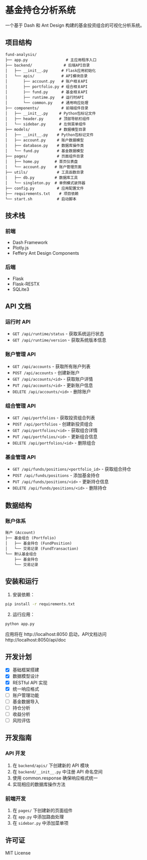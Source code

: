 # 基金持仓分析系统

一个基于 Dash 和 Ant Design 构建的基金投资组合的可视化分析系统。

## 项目结构

    fund-analysis/
    ├── app.py                 # 主应用程序入口
    ├── backend/              # 后端API目录
    │   ├── __init__.py      # Flask应用初始化
    │   └── apis/            # API模块目录
    │       ├── account.py   # 账户相关API
    │       ├── portfolio.py # 组合相关API
    │       ├── fund.py      # 基金相关API
    │       ├── runtime.py   # 运行时API
    │       └── common.py    # 通用响应处理
    ├── components/          # 前端组件目录
    │   ├── __init__.py     # Python包标记文件
    │   ├── header.py       # 顶部导航栏组件
    │   └── sidebar.py      # 左侧菜单组件
    ├── models/             # 数据模型目录
    │   ├── __init__.py    # Python包标记文件
    │   ├── account.py     # 账户数据模型
    │   ├── database.py    # 数据库操作类
    │   └── fund.py        # 基金数据模型
    ├── pages/             # 页面组件目录
    │   ├── home.py       # 首页仪表盘
    │   └── account.py    # 账户管理页面
    ├── utils/             # 工具函数目录
    │   ├── db.py         # 数据库工具
    │   └── singleton.py  # 单例模式装饰器
    ├── config.py          # 应用配置文件
    ├── requirements.txt    # 项目依赖
    └── start.sh           # 启动脚本

## 技术栈

### 前端
- Dash Framework
- Plotly.js
- Feffery Ant Design Components

### 后端
- Flask
- Flask-RESTX
- SQLite3

## API 文档

### 运行时 API
- `GET /api/runtime/status` - 获取系统运行状态
- `GET /api/runtime/version` - 获取系统版本信息

### 账户管理 API
- `GET /api/accounts` - 获取所有账户列表
- `POST /api/accounts` - 创建新账户
- `GET /api/accounts/<id>` - 获取账户详情
- `PUT /api/accounts/<id>` - 更新账户信息
- `DELETE /api/accounts/<id>` - 删除账户

### 组合管理 API
- `GET /api/portfolios` - 获取投资组合列表
- `POST /api/portfolios` - 创建新投资组合
- `GET /api/portfolios/<id>` - 获取组合详情
- `PUT /api/portfolios/<id>` - 更新组合信息
- `DELETE /api/portfolios/<id>` - 删除组合

### 基金管理 API
- `GET /api/funds/positions/<portfolio_id>` - 获取组合持仓
- `POST /api/funds/positions` - 添加基金持仓
- `PUT /api/funds/positions/<id>` - 更新持仓信息
- `DELETE /api/funds/positions/<id>` - 删除持仓

## 数据结构

### 账户体系
```
账户 (Account)
├── 基金组合 (Portfolio)
│   ├── 基金持仓 (FundPosition)
│   └── 交易记录 (FundTransaction)
└── 默认基金组合
    ├── 基金持仓
    └── 交易记录
```

## 安装和运行

1. 安装依赖：
```bash
pip install -r requirements.txt
```

2. 运行应用：
```bash
python app.py
```

应用将在 http://localhost:8050 启动，API文档访问 http://localhost:8050/api/doc

## 开发计划

- [x] 基础框架搭建
- [x] 数据模型设计
- [x] RESTful API 实现
- [x] 统一响应格式
- [ ] 账户管理功能
- [ ] 基金数据导入
- [ ] 持仓分析
- [ ] 收益分析
- [ ] 风险评估

## 开发指南

### API 开发
1. 在 `backend/apis/` 下创建新的 API 模块
2. 在 `backend/__init__.py` 中注册 API 命名空间
3. 使用 common.response 确保响应格式统一
4. 实现相应的数据库操作方法

### 前端开发
1. 在 `pages/` 下创建新的页面组件
2. 在 `app.py` 中添加路由处理
3. 在 `sidebar.py` 中添加菜单项

## 许可证

MIT License